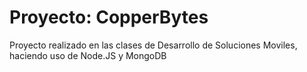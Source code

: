 ﻿# Proyecto: CopperBytes
Proyecto realizado en las clases de Desarrollo de Soluciones Moviles, haciendo uso de Node.JS y MongoDB
